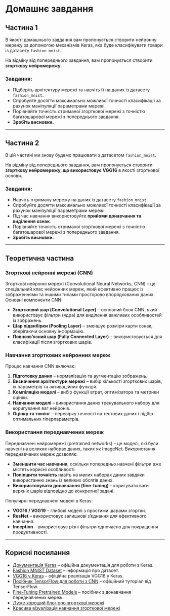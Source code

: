 # Домашнє завдання

## Частина 1  

В якості домашнього завдання вам пропонується створити нейронну мережу за допомогою механізмів Keras, яка буде класифікувати товари із датасету `fashion_mnist`.  

На відміну від попереднього завдання, вам пропонується створити **згорткову нейромережу**.  

### Завдання:
- Підберіть архітектуру мережі та навчіть її на даних із датасету `fashion_mnist`.  
- Спробуйте досягти максимально можливої точності класифікації за рахунок маніпуляції параметрами мережі.  
- Порівняйте точність отриманої згорткової мережі з точністю багатошарової мережі з попереднього завдання.  
- **Зробіть висновки.**  

---

## Частина 2  

В цій частині ми знову будемо працювати з датасетом `fashion_mnist`.  

На відміну від попереднього завдання, вам пропонується створити **згорткову нейромережу, що використовує VGG16** в якості згорткової основи.  

### Завдання:
- Навчіть отриману мережу на даних із датасету `fashion_mnist`.  
- Спробуйте досягти максимально можливої точності класифікації за рахунок маніпуляції параметрами мережі.  
- Під час навчання використовуйте **прийоми донавчання та виділення ознак**.  
- Порівняйте точність отриманої згорткової мережі з точністю багатошарової мережі з попереднього завдання.  
- **Зробіть висновки.**  

---

## Теоретична частина  

### Згорткові нейронні мережі (CNN)  
Згорткові нейронні мережі (Convolutional Neural Networks, CNN) – це спеціальний клас нейронних мереж, який ефективно працює із зображеннями та іншими типами просторово впорядкованих даних. Основні компоненти CNN:  
- **Згортковий шар (Convolutional Layer)** – основний блок CNN, який використовує фільтри (ядра) для виділення важливих особливостей із зображень.  
- **Шар підвибірки (Pooling Layer)** – зменшує розміри карти ознак, зберігаючи основну інформацію.  
- **Повнозв’язний шар (Fully Connected Layer)** – використовується для класифікації після згорткових шарів.  

### Навчання згорткових нейронних мереж  
Процес навчання CNN включає:  
1. **Підготовку даних** – нормалізацію та аугментацію зображень.  
2. **Визначення архітектури мережі** – вибір кількості згорткових шарів, їх параметрів та активаційних функцій.  
3. **Компіляцію моделі** – вибір функції втрат, оптимізатора та метрики оцінки.  
4. **Навчання моделі** – використання даних тренувального набору для коригування ваг нейронів.  
5. **Оцінку та тюнінг** – перевірку точності на тестових даних і підбір оптимальних гіперпараметрів.  

### Використання переднавчених мереж  
Переднавчені нейромережі (pretrained networks) – це моделі, які були навчені на великих наборах даних, таких як ImageNet. Використання переднавчених мереж дозволяє:  
- **Зменшити час навчання**, оскільки попередньо навчені фільтри вже містять корисні особливості.  
- **Поліпшити точність** навіть на малих наборах даних завдяки використанню знань із великих обсягів даних.  
- **Використовувати донавчання (fine-tuning)** – коригувати ваги верхніх шарів відповідно до конкретної задачі.  

Популярні переднавчені моделі в Keras:  
- **VGG16 / VGG19** – глибокі моделі з простими шарами згортки.  
- **ResNet** – використовує залишкові з’єднання для ефективного навчання.  
- **Inception** – використовує різні фільтри одночасно для покращення продуктивності.  

---

## Корисні посилання  

- [Документація Keras](https://keras.io/) – офіційна документація для роботи з Keras.  
- [Fashion MNIST Dataset](https://github.com/zalandoresearch/fashion-mnist) – інформація про датасет.  
- [VGG16 у Keras](https://keras.io/api/applications/vgg/#vgg16-function) – офіційна реалізація VGG16 у Keras.  
- [Посібник TensorFlow для роботи з CNN](https://www.tensorflow.org/tutorials/images/cnn) – офіційний туторіал від TensorFlow.  
- [Fine-Tuning Pretrained Models](https://keras.io/guides/transfer_learning/) – посібник з донавчання переднавчених мереж. 
- [Дуже хороший блог про згорткові мережі](https://poloclub.github.io/cnn-explainer/)
- [Красива візуалізація навчання згорткової мережі](https://youtu.be/RNnKtNrsrmg?si=VI3uMmK6X_U6k7fA) 